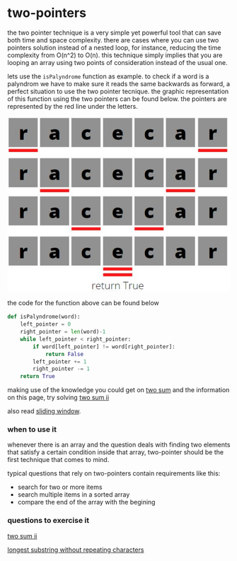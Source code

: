# two-pointers

the two pointer technique is a very simple yet powerful tool that can save both time and space complexity. there are cases where you can use two pointers solution instead of a nested loop, for instance, reducing the time complexity from O(n^2) to O(n).
this technique simply implies that you are looping an array using two points of consideration instead of the usual one.

lets use the `isPalyndrome` function as example. to check if a word is a palyndrom we have to make sure it reads the same backwards as forward, a perfect situation to use the two pointer tecnique. the graphic representation of this function using the two pointers can be found below. the pointers are represented by the red line under the letters.


![palyndrome function](assets/is-palyndrome-graphic-representation.JPG)


the code for the function above can be found below


```python
def isPalyndrome(word):
	left_pointer = 0
	right_pointer = len(word)-1
	while left_pointer < right_pointer:
		if word[left_pointer] != word[right_pointer]:
			return False
		left_pointer += 1
		right_pointer -= 1
	return True
```

making use of the knowledge you could get on [two sum](questieqeqons/arrays/qo-sum.md) and the information on this page, try solving [two sum ii](questions/arrays/two-sum-ii.md)

also read [sliding window](sliding-window.md). 

### when to use it

whenever there is an array and the question deals with finding two elements that satisfy a certain condition inside that array, two-pointer should be the first technique that comes to mind.

typical questions that rely on two-pointers contain requirements like this:
* search for two or more items
* search multiple items in a sorted array
* compare the end of the array with the begining


### questions to exercise it
[two sum ii](questions/arrays/two-sum-ii.md)

[longest substring without repeating characters](questions/hash-tables/longest-substring-without-repeating-characters.md)
